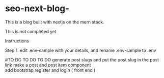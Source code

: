 # seo-next-blog-
This is a blog built with nextjs on the mern stack. 

This is not completed yet 



Instructions

Step 1: edit .env-sample with your details, and rename .env-sample to .env

#TO DO TO DO TO DO 
generate post slugs and put the post slug in the post link 
make a post and post item component       
add bootstrap 
register and login ( front end )
